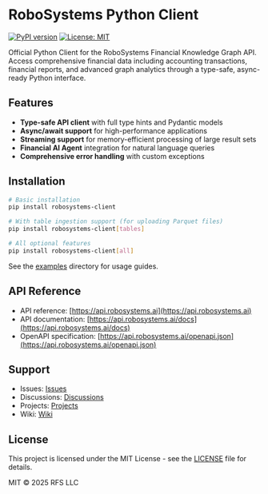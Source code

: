 # RoboSystems Python Client

[![PyPI version](https://badge.fury.io/py/robosystems-client.svg)](https://pypi.org/project/robosystems-client/)
[![License: MIT](https://img.shields.io/badge/License-MIT-yellow.svg)](https://opensource.org/licenses/MIT)

Official Python Client for the RoboSystems Financial Knowledge Graph API. Access comprehensive financial data including accounting transactions, financial reports, and advanced graph analytics through a type-safe, async-ready Python interface.

## Features

- **Type-safe API client** with full type hints and Pydantic models
- **Async/await support** for high-performance applications  
- **Streaming support** for memory-efficient processing of large result sets
- **Financial AI Agent** integration for natural language queries
- **Comprehensive error handling** with custom exceptions

## Installation

```bash
# Basic installation
pip install robosystems-client

# With table ingestion support (for uploading Parquet files)
pip install robosystems-client[tables]

# All optional features
pip install robosystems-client[all]
```

See the [examples](./examples) directory for usage guides.

## API Reference

- API reference: [https://api.robosystems.ai](https://api.robosystems.ai)
- API documentation: [https://api.robosystems.ai/docs](https://api.robosystems.ai/docs)
- OpenAPI specification: [https://api.robosystems.ai/openapi.json](https://api.robosystems.ai/openapi.json)

## Support

- Issues: [Issues](https://github.com/RoboFinSystems/robosystems-python-client/issues)
- Discussions: [Discussions](https://github.com/RoboFinSystems/robosystems-python-client/discussions)
- Projects: [Projects](https://github.com/RoboFinSystems/robosystems-python-client/projects)
- Wiki: [Wiki](https://github.com/RoboFinSystems/robosystems-python-client/wiki)

## License

This project is licensed under the MIT License - see the [LICENSE](LICENSE) file for details.

MIT © 2025 RFS LLC
